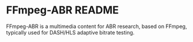 FFmpeg-ABR README
=============

FFmpeg-ABR is a multimedia content for ABR research, based on FFmpeg, typically used for DASH/HLS adaptive bitrate testing.
